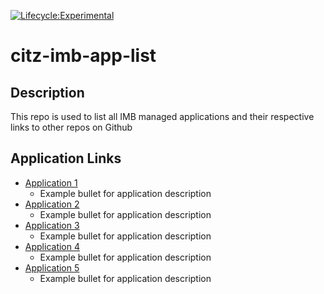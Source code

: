 [![Lifecycle:Experimental](https://img.shields.io/badge/Lifecycle-Experimental-339999)](<Redirect-URL>)
# citz-imb-app-list
## Description
This repo is used to list all IMB managed applications and their respective links to other repos on Github
## Application Links
- [Application 1](http://github.com/citz-imb-app1)
   - Example bullet for application description
- [Application 2](http://github.com/citz-imb-app2)
   - Example bullet for application description
- [Application 3](http://github.com/citz-imb-app3)
   - Example bullet for application description
- [Application 4](http://github.com/citz-imb-app4)
   - Example bullet for application description
- [Application 5](http://github.com/citz-imb-app5)
   - Example bullet for application description